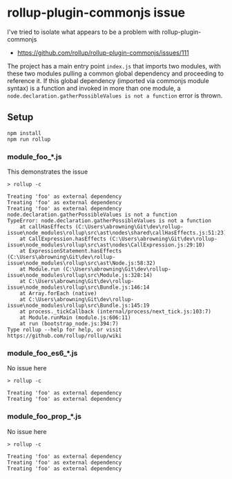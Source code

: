# rollup-plugin-commonjs issue

I've tried to isolate what appears to be a problem with rollup-plugin-commonjs
- https://github.com/rollup/rollup-plugin-commonjs/issues/111

The project has a main entry point `index.js` that imports two modules, with these two modules pulling a common
global dependency and proceeding to reference it. If this global dependency (imported via commonjs module syntax)
is a function and invoked in more than one module, a `node.declaration.gatherPossibleValues is not a function`
error is thrown.

## Setup

```
npm install
npm run rollup
```

### module_foo_*.js

This demonstrates the issue

```
> rollup -c

Treating 'foo' as external dependency
Treating 'foo' as external dependency
Treating 'foo' as external dependency
node.declaration.gatherPossibleValues is not a function
TypeError: node.declaration.gatherPossibleValues is not a function
    at callHasEffects (C:\Users\abrowning\Git\dev\rollup-issue\node_modules\rollup\src\ast\nodes\shared\callHasEffects.js:51:23)
    at CallExpression.hasEffects (C:\Users\abrowning\Git\dev\rollup-issue\node_modules\rollup\src\ast\nodes\CallExpression.js:29:10)
    at ExpressionStatement.hasEffects (C:\Users\abrowning\Git\dev\rollup-issue\node_modules\rollup\src\ast\Node.js:58:32)
    at Module.run (C:\Users\abrowning\Git\dev\rollup-issue\node_modules\rollup\src\Module.js:328:14)
    at C:\Users\abrowning\Git\dev\rollup-issue\node_modules\rollup\src\Bundle.js:146:14
    at Array.forEach (native)
    at C:\Users\abrowning\Git\dev\rollup-issue\node_modules\rollup\src\Bundle.js:145:19
    at process._tickCallback (internal/process/next_tick.js:103:7)
    at Module.runMain (module.js:606:11)
    at run (bootstrap_node.js:394:7)
Type rollup --help for help, or visit https://github.com/rollup/rollup/wiki
```

### module_foo_es6_*.js

No issue here

```
> rollup -c

Treating 'foo' as external dependency
Treating 'foo' as external dependency
```


### module_foo_prop_*.js

No issue here

```
> rollup -c

Treating 'foo' as external dependency
Treating 'foo' as external dependency
Treating 'foo' as external dependency

```


